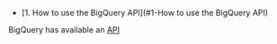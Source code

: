 * [1. How to use the BigQuery API](#1-How to use the BigQuery API)

BigQuery has available an [API](https://cloud.google.com/bigquery/docs/reference/rest)
